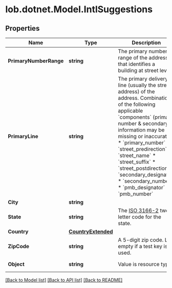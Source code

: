# lob.dotnet.Model.IntlSuggestions

## Properties

Name | Type | Description | Notes
------------ | ------------- | ------------- | -------------
**PrimaryNumberRange** | **string** | The primary number range of the address that identifies a building at street level.  | [optional] 
**PrimaryLine** | **string** | The primary delivery line (usually the street address) of the address. Combination of the following applicable &#x60;components&#x60; (primary number &amp; secondary information may be missing or inaccurate): * &#x60;primary_number&#x60; * &#x60;street_predirection&#x60; * &#x60;street_name&#x60; * &#x60;street_suffix&#x60; * &#x60;street_postdirection&#x60; * &#x60;secondary_designator&#x60; * &#x60;secondary_number&#x60; * &#x60;pmb_designator&#x60; * &#x60;pmb_number&#x60;  | [optional] 
**City** | **string** |  | [optional] 
**State** | **string** | The [ISO 3166-2](https://en.wikipedia.org/wiki/ISO_3166-2) two letter code for the state.  | [optional] 
**Country** | [**CountryExtended**](CountryExtended.md) |  | [optional] 
**ZipCode** | **string** | A 5-digit zip code. Left empty if a test key is used. | [optional] 
**Object** | **string** | Value is resource type. | [optional] [default to ObjectEnum.autocomplete]

[[Back to Model list]](../README.md#documentation-for-models) [[Back to API list]](../README.md#documentation-for-api-endpoints) [[Back to README]](../README.md)

